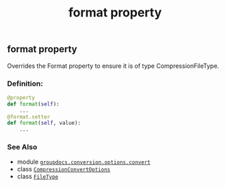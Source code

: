 ﻿---
title: format property
second_title: GroupDocs.Conversion for Python via .NET API References
description: 
type: docs
weight: 50
url: /python-net/groupdocs.conversion.options.convert/compressionconvertoptions/format/
is_root: false
---

## format property


Overrides the Format property to ensure it is of type CompressionFileType.
### Definition:
```python
@property
def format(self):
    ...
@format.setter
def format(self, value):
    ...
```

### See Also
* module [`groupdocs.conversion.options.convert`](../../)
* class [`CompressionConvertOptions`](/conversion/python-net/groupdocs.conversion.options.convert/compressionconvertoptions)
* class [`FileType`](/conversion/python-net/groupdocs.conversion.filetypes/filetype)
